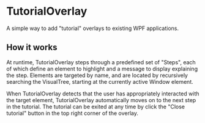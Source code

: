 TutorialOverlay
==========

A simple way to add "tutorial" overlays to existing WPF applications.

How it works
------------------
At runtime, TutorialOverlay steps through a predefined set of "Steps", each of which define an element to highlight and a message to display explaining the step.  Elements are targeted by name, and are located by recursively searching the VisualTree, starting at the currently active Window element.

When TutorialOverlay detects that the user has appropriately interacted with the target element, TutorialOverlay automatically moves on to the next step in the tutorial.  The tutorial can be exited at any time by click the "Close tutorial" button in the top right corner of the overlay.